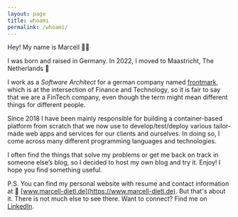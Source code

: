 ```yaml
---
layout: page
title: whoami
permalink: /whoami/
---
```


Hey! My name is Marcell 👨‍💻

I was born and raised in Germany. In 2022, I moved to Maastricht, The Netherlands 🌷

I work as a *Software Architect* for a german company named [frontmark](https://www.frontmark.de), which is at the intersection of Finance and Technology, so it is fair to say that we are a FinTech company, even though the term might mean different things for different people.

Since 2018 I have been mainly responsible for building a container-based platform from scratch that we now use to develop/test/deploy various tailor-made web apps and services for our clients and ourselves. In doing so, I come across many different programming languages and technologies.

I often find the things that solve my problems or get me back on track in someone else’s blog, so I decided to host my own blog and try it. Enjoy! I hope you find something useful.

P.S. You can find my personal website with resume and contact information at 🔗 [www.marcell-dietl.de](https://www.marcell-dietl.de). But that's about it. There is not much else to see there. Want to connect? Find me on [LinkedIn](https://www.linkedin.com/in/marcelldietl).
